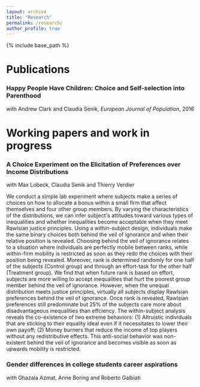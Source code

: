 ```yaml
---
layout: archive
title: "Research"
permalink: /research/
author_profile: true
---
```


{% include base_path %}

# Publications
### Happy People Have Children: Choice and Self-selection into Parenthood</b> 

with Andrew Clark and Claudia Senik, <i>European Journal of Population</i>, 2016

# Working papers and work in progress
### A Choice Experiment on the Elicitation of Preferences over Income Distributions 

with Max Lobeck, Claudia Senik and Thierry Verdier

We conduct a simple lab experiment where subjects make a series of choices on how to allocate a
bonus within a small firm that affect themselves and four other group members. By varying the characteristics of the distributions, we can infer subject's attitudes toward various types of inequalities and whether inequalities become acceptable when they meet Rawlsian justice principles. Using a within-subject design, individuals make the same binary choices both behind the veil of ignorance and when their relative position is revealed. Choosing behind the veil of ignorance relates to a situation where individuals are perfectly mobile between ranks, while within-firm mobility is restricted as soon as they redo the choices with their position being revealed. Moreover, rank is determined randomly for one half of the subjects (Control group) and through an effort-task for the other half (Treatment group). We find that when future rank is based on effort, subjects are more willing to accept inequalities that hurt the poorest group member behind the veil of ignorance. However, when the unequal distribution meets justice principles, virtually all subjects display Rawlsian preferences behind the veil of ignorance. Once rank is revealed, Rawlsian preferences still predominate but 25% of the subjects care more about disadvantageous inequalities than effciency. The within-subject analysis reveals the co-existence of two extreme behaviors: (1) Altruistic individuals that are sticking to their equality ideal even if it necessitates to lower their own payoff; (2) Money burners that reduce the income of top players without any redistributive effects. This anti-social behavior was non-existent behind the veil of ignorance and becomes visible as soon as upwards mobility is restricted.


### Gender differences in college students career aspirations

with Ghazala Azmat, Anne Boring and Roberto Galbiati
